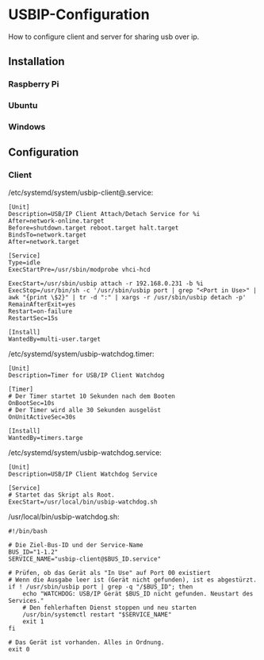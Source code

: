 # USBIP-Configuration
How to configure client and server for sharing usb over ip.

## Installation

### Raspberry Pi


### Ubuntu


### Windows



## Configuration

### Client

/etc/systemd/system/usbip-client@.service:

```
[Unit]
Description=USB/IP Client Attach/Detach Service for %i
After=network-online.target
Before=shutdown.target reboot.target halt.target
BindsTo=network.target
After=network.target

[Service]
Type=idle
ExecStartPre=/usr/sbin/modprobe vhci-hcd

ExecStart=/usr/sbin/usbip attach -r 192.168.0.231 -b %i
ExecStop=/usr/bin/sh -c '/usr/sbin/usbip port | grep "<Port in Use>" | awk "{print \$2}" | tr -d ":" | xargs -r /usr/sbin/usbip detach -p'
RemainAfterExit=yes
Restart=on-failure
RestartSec=15s

[Install]
WantedBy=multi-user.target
```

/etc/systemd/system/usbip-watchdog.timer:

```
[Unit]
Description=Timer for USB/IP Client Watchdog

[Timer]
# Der Timer startet 10 Sekunden nach dem Booten
OnBootSec=10s
# Der Timer wird alle 30 Sekunden ausgelöst
OnUnitActiveSec=30s

[Install]
WantedBy=timers.targe
```

/etc/systemd/system/usbip-watchdog.service:

```
[Unit]
Description=USB/IP Client Watchdog Service

[Service]
# Startet das Skript als Root.
ExecStart=/usr/local/bin/usbip-watchdog.sh
```

/usr/local/bin/usbip-watchdog.sh:

```
#!/bin/bash

# Die Ziel-Bus-ID und der Service-Name
BUS_ID="1-1.2"
SERVICE_NAME="usbip-client@$BUS_ID.service"

# Prüfen, ob das Gerät als "In Use" auf Port 00 existiert
# Wenn die Ausgabe leer ist (Gerät nicht gefunden), ist es abgestürzt.
if ! /usr/sbin/usbip port | grep -q "/$BUS_ID"; then
    echo "WATCHDOG: USB/IP Gerät $BUS_ID nicht gefunden. Neustart des Services."
    # Den fehlerhaften Dienst stoppen und neu starten
    /usr/bin/systemctl restart "$SERVICE_NAME"
    exit 1
fi

# Das Gerät ist vorhanden. Alles in Ordnung.
exit 0
```
